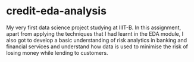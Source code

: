 # credit-eda-analysis
My very first data science project studying at IIIT-B.  In this assignment, apart from applying the techniques that I had learnt in the EDA module, I also got to develop a basic understanding of risk analytics in banking and financial services and understand how data is used to minimise the risk of losing money while lending to customers.
